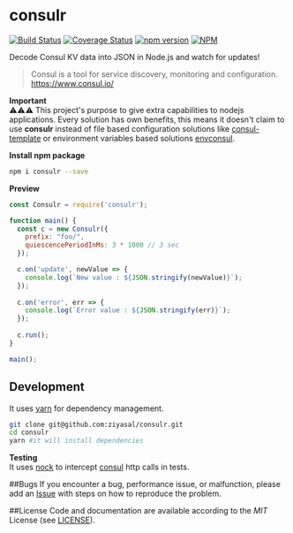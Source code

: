 # consulr
[![Build Status](https://travis-ci.org/ziyasal/consulr.svg?branch=master)](https://travis-ci.org/ziyasal/consulr) [![Coverage Status](https://coveralls.io/repos/github/ziyasal/consulr/badge.svg?branch=master)](https://coveralls.io/github/ziyasal/consulr?branch=master) [![npm version](https://badge.fury.io/js/consulr.svg)](https://badge.fury.io/js/consulr)  [![NPM](https://nodei.co/npm/consulr.png)](https://nodei.co/npm/consulr/)  

Decode Consul KV data into JSON in Node.js and watch for updates!

> Consul is a tool for service discovery, monitoring and configuration. https://www.consul.io/  

**Important**  
:warning::warning::warning: This project's purpose to give extra capabilities to nodejs applications. Every solution has own benefits, this means it doesn't claim to use **consulr** instead of file based configuration solutions like [consul-template](https://github.com/hashicorp/consul-template) or environment variables based solutions [envconsul](https://github.com/hashicorp/envconsul).


**Install npm package**
```sh
npm i consulr --save
```

**Preview**
```js
const Consulr = require('consulr');

function main() {
  const c = new Consulr({
    prefix: "foo/",
    quiescencePeriodInMs: 3 * 1000 // 3 sec
  });

  c.on('update', newValue => {
    console.log(`New value : ${JSON.stringify(newValue)}`);
  });
  
  c.on('error', err => {
    console.log(`Error value : ${JSON.stringify(err)}`);
  });
  
  c.run();
}

main();
```
## Development
It uses [yarn](https://github.com/yarnpkg) for dependency management.

```sh
git clone git@github.com:ziyasal/consulr.git
cd consulr
yarn #it will install dependencies
```

**Testing**  
It uses [nock](https://github.com/node-nock/nock) to intercept [consul](https://www.consul.io/) http calls in tests.

##Bugs
If you encounter a bug, performance issue, or malfunction, please add an [Issue](https://github.com/ziyasal/consulr/issues) with steps on how to reproduce the problem.

##License
Code and documentation are available according to the *MIT* License (see [LICENSE](https://github.com/ziyasal/consulr/blob/master/LICENSE)).
